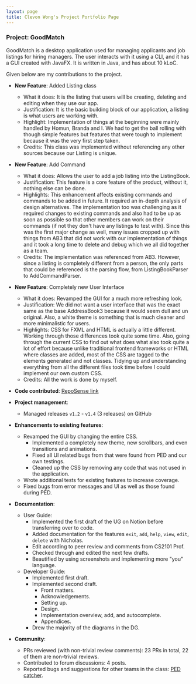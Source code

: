 ```yaml
---
layout: page
title: Clevon Wong's Project Portfolio Page
---
```


### Project: GoodMatch

GoodMatch is a desktop application used for managing applicants and job listings for hiring managers. The user interacts with it using a CLI, and it has a GUI created with JavaFX. It is written in Java, and has about 10 kLoC.

Given below are my contributions to the project.

* **New Feature**: Added Listing class

  * What it does: It is the listing that users will be creating, deleting and editing when they use our app.
  * Justification: It is the basic building block of our application, a listing is what users are working with.
  * Highlight: Implementation of things at the beginning were mainly handled by Homun, Branda and I. We had to get the ball rolling with though simple features but features that were tough to implement because it was the very first step taken.
  * Credits: This class was implemented without referencing any other sources because our Listing is unique.

* **New Feature**: Add Command

    * What it does: Allows the user to add a job listing into the ListingBook.
    * Justification: This feature is a core feature of the product, without it, nothing else can be done.
    * Highlights: This enhancement affects existing commands and commands to be added in future. It required an in-depth analysis of design alternatives. The implementation too was challenging as it required changes to existing commands and also had to be up as soon as possible so that other members can work on their commands (if not they don't have any listings to test with). Since this was the first major change as well, many issues cropped up with things from AB3 that did not work with our implementation of things and it took a long time to delete and debug which we all did together as a team.
    * Credits: The implementation was referenced from AB3. However, since a listing is completely different from a person, the only parts that could be referenced is the parsing flow, from ListingBookParser to AddCommandParser.
    
* **New Feature**: Completely new User Interface

  * What it does: Revamped the GUI for a much more refreshing look.
  * Justification: We did not want a user interface that was the exact same as the base AddressBook3 because it would seem dull and un original. Also, a white theme is something that is much cleaner and more minimalistic for users.
  * Highlights: CSS for FXML and HTML is actually a little different. Working through those differences took quite some time. Also, going through the current CSS to find out what does what also took quite a lot of effort because unlike traditional frontend frameworks or HTML where classes are added, most of the CSS are tagged to the elements generated and not classes. Tidying up and understanding everything from all the different files took time before I could implement our own custom CSS.
  * Credits: All the work is done by myself. 

* **Code contributed**: [RepoSense link](https://nus-cs2103-ay2223s2.github.io/tp-dashboard/?search=clevon-w&breakdown=true)

* **Project management**:

    * Managed releases `v1.2` - `v1.4` (3 releases) on GitHub

* **Enhancements to existing features**:

    * Revamped the GUI by changing the entire CSS.
      * Implemented a completely new theme, new scrollbars, and even transitions and animations.
      * Fixed all UI related bugs from that were found from PED and our own testings.
      * Cleaned up the CSS by removing any code that was not used in the application.
    * Wrote additional tests for existing features to increase coverage.
    * Fixed bugs from error messages and UI as well as those found during PED.

* **Documentation**:

    * User Guide:
      * Implemented the first draft of the UG on Notion before transferring over to code.
      * Added documentation for the features `exit`, `add`, `help`, `view`, `edit`, `delete` with Nicholas.
      * Edit according to peer review and comments from CS2101 Prof.
      * Checked through and edited the next few drafts.
      * Beautified by using screenshots and implementing more "you" language.
    * Developer Guide:
      * Implemented first draft.
      * Implemented second draft.
        * Front matters.
        * Acknowledgements.
        * Setting up.
        * Design.
        * Implementation overview, add, and autocomplete.
        * Appendices.
      * Drew the majority of the diagrams in the DG.

* **Community**:

    * PRs reviewed (with non-trivial review comments): 23 PRs in total, 22 of them are non-trivial reviews.
    * Contributed to forum discussions: 4 posts.
    * Reported bugs and suggestions for other teams in the class: [PED catcher](https://github.com/clevon-w/ped/issues).

